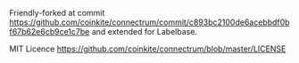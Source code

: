Friendly-forked at commit https://github.com/coinkite/connectrum/commit/c893bc2100de6acebbdf0bf67b62e6cb9ce1c7be and extended for Labelbase.

MIT Licence https://github.com/coinkite/connectrum/blob/master/LICENSE
